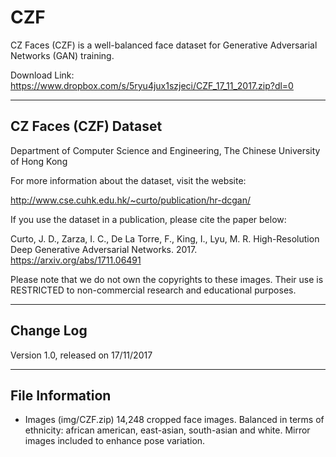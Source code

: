 # CZF
CZ Faces (CZF) is a well-balanced face dataset for Generative Adversarial Networks (GAN) training.

Download Link: https://www.dropbox.com/s/5ryu4jux1szjeci/CZF_17_11_2017.zip?dl=0

--------------------------------------------------------
CZ Faces (CZF) Dataset
--------------------------------------------------------

Department of Computer Science and Engineering, 
The Chinese University of Hong Kong

For more information about the dataset, visit the website:

  http://www.cse.cuhk.edu.hk/~curto/publication/hr-dcgan/

If you use the dataset in a publication, please cite the paper below:

Curto, J. D., Zarza, I. C., De La Torre, F., King, I., Lyu, M. R.
High-Resolution Deep Generative Adversarial Networks. 2017. https://arxiv.org/abs/1711.06491

Please note that we do not own the copyrights to these images. Their use is RESTRICTED to non-commercial research and educational purposes.

--------------------------------------------------------
Change Log
--------------------------------------------------------

Version 1.0, released on 17/11/2017


--------------------------------------------------------
File Information
--------------------------------------------------------

- Images (img/CZF.zip)
      14,248 cropped face images. Balanced in terms of ethnicity: african american, east-asian, south-asian and white. Mirror images included to enhance pose variation.

